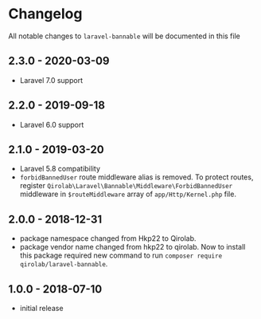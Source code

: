 # Changelog

All notable changes to `laravel-bannable` will be documented in this file

## 2.3.0 - 2020-03-09
- Laravel 7.0 support

## 2.2.0 - 2019-09-18
- Laravel 6.0 support

## 2.1.0 - 2019-03-20

- Laravel 5.8 compatibility
- `forbidBannedUser` route middleware alias is removed. To protect routes, register `Qirolab\Laravel\Bannable\Middleware\ForbidBannedUser` middleware in `$routeMiddleware` array of `app/Http/Kernel.php` file.

## 2.0.0 - 2018-12-31

- package namespace changed from Hkp22 to Qirolab.
- package vendor name changed from hkp22 to qirolab. Now to install this package required new command to run `composer require qirolab/laravel-bannable`.


## 1.0.0 - 2018-07-10

- initial release

